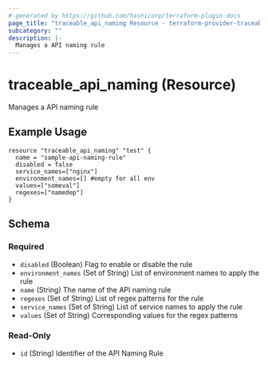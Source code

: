 ```yaml
---
# generated by https://github.com/hashicorp/terraform-plugin-docs
page_title: "traceable_api_naming Resource - terraform-provider-traceable"
subcategory: ""
description: |-
  Manages a API naming rule
---
```


# traceable_api_naming (Resource)

Manages a API naming rule

## Example Usage

```
resource "traceable_api_naming" "test" {
  name = "sample-api-naming-rule"
  disabled = false
  service_names=["nginx"]
  environment_names=[] #empty for all env
  values=["someval"]
  regexes=["namedep"]
}
```


<!-- schema generated by tfplugindocs -->
## Schema

### Required

- `disabled` (Boolean) Flag to enable or disable the rule
- `environment_names` (Set of String) List of environment names to apply the rule
- `name` (String) The name of the API naming rule
- `regexes` (Set of String) List of regex patterns for the rule
- `service_names` (Set of String) List of service names to apply the rule
- `values` (Set of String) Corresponding values for the regex patterns

### Read-Only

- `id` (String) Identifier of the API Naming Rule

